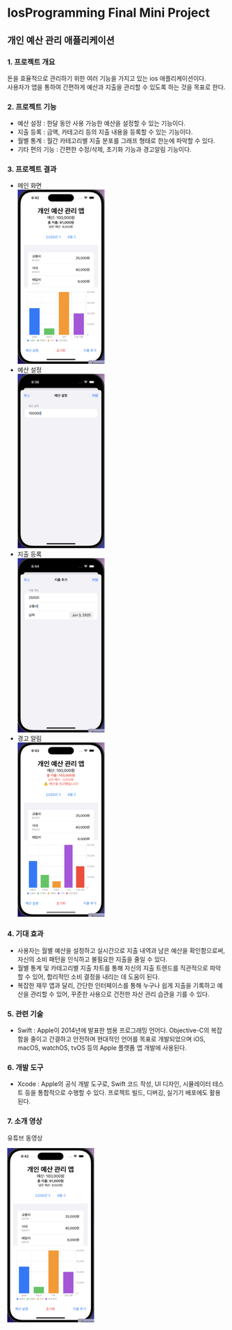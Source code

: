 # IosProgramming Final Mini Project

## 개인 예산 관리 애플리케이션

### 1. 프로젝트 개요
  돈을 효율적으로 관리하기 위한 여러 기능을 가지고 있는 ios 애플리케이션이다.<br>
  사용자가 앱을 통하여 간편하게 예산과 지출을 관리할 수 있도록 하는 것을 목표로 한다.
### 2. 프로젝트 기능
- 예산 설정 : 한달 동안 사용 가능한 예산을 설정할 수 있는 기능이다.
- 지출 등록 : 금액, 카테고리 등의 지출 내용을 등록할 수 있는 기능이다.
- 월별 통계 : 월간 카테고리별 지출 분포를 그래프 형태로 한눈에 파악할 수 있다.
- 기타 편의 기능 : 간편한 수정/삭제, 초기화 기능과 경고알림 기능이다.
### 3. 프로젝트 결과
- 메인 화면 <br> <img src="main.png" width="200" height="400" />
- 예산 설정 <br> <img src="budget.png" width="200" height="400" />
- 지출 등록 <br> <img src="expense.png" width="200" height="400" />
- 경고 알림 <br> <img src="alarm.png" width="200" height="400" />
### 4. 기대 효과
- 사용자는 월별 예산을 설정하고 실시간으로 지출 내역과 남은 예산을 확인함으로써, 자신의 소비 패턴을 인식하고 불필요한 지출을 줄일 수 있다.
- 월별 통계 및 카테고리별 지출 차트를 통해 자신의 지출 트렌드를 직관적으로 파악할 수 있어, 합리적인 소비 결정을 내리는 데 도움이 된다.
- 복잡한 재무 앱과 달리, 간단한 인터페이스를 통해 누구나 쉽게 지출을 기록하고 예산을 관리할 수 있어, 꾸준한 사용으로 건전한 자산 관리 습관을 기를 수 있다.
### 5. 관련 기술
- Swift : Apple이 2014년에 발표한 범용 프로그래밍 언어다. Objective-C의 복잡함을 줄이고 간결하고 안전하며 현대적인 언어를 목표로 개발되었으며 iOS, macOS, watchOS, tvOS 등의 Apple 플랫폼 앱 개발에 사용된다.
### 6. 개발 도구
- Xcode : Apple의 공식 개발 도구로, Swift 코드 작성, UI 디자인, 시뮬레이터 테스트 등을 통합적으로 수행할 수 있다. 프로젝트 빌드, 디버깅, 실기기 배포에도 활용된다.
### 7. 소개 영상
  유튜브 동영상

  <a href="https://youtube.com/shorts/rkB4RkdciJQ?feature=share">
    <img src="main.png" alt="main" width="200" height="400">
  </a>
